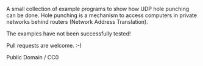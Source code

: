 
A small collection of example programs to show how UDP hole punching
can be done. Hole punching is a mechanism to access computers in
private networks behind routers (Network Address Translation).

The examples have not been successfully tested!

Pull requests are welcome. :-)

Public Domain / CC0
